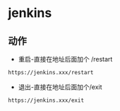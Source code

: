 
# jenkins

## 动作

* 重启-直接在地址后面加个 /restart

```bash
https://jenkins.xxx/restart
```

* 退出-直接在地址后面加个/exit

```bash
https://jenkins.xxx/exit
```

